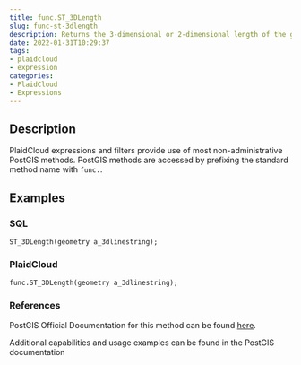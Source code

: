 ```yaml
---
title: func.ST_3DLength
slug: func-st-3dlength
description: Returns the 3-dimensional or 2-dimensional length of the geometry if it is a linestring or multi-linestring
date: 2022-01-31T10:29:37
tags:
- plaidcloud
- expression
categories:
- PlaidCloud
- Expressions
---
```



## Description


PlaidCloud expressions and filters provide use of most non-administrative PostGIS methods. PostGIS methods are accessed by prefixing the standard method name with `func.`.



## Examples


### SQL



```
ST_3DLength(geometry a_3dlinestring);
```


### PlaidCloud



```
func.ST_3DLength(geometry a_3dlinestring);
```


### References


PostGIS Official Documentation for this method can be found [here](https://postgis.net/docs/manual-3.1/ST_3DLength.html).



Additional capabilities and usage examples can be found in the PostGIS documentation

